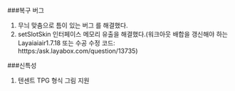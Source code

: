 ###복구 버그
1. 무늬 맞춤으로 틈이 있는 버그 를 해결했다.
2. setSlotSkin 인터페이스 메모리 유출을 해결했다.(워크아웃 배합을 갱신해야 하는 Layaiaiair1.7.18 또는 수공 수정 코드: htttps:/ask.layabox.com/question/13735)


###신특성
1. 텐센트 TPG 형식 그림 지원